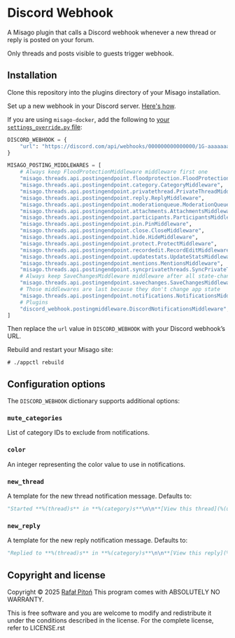 # Discord Webhook

A Misago plugin that calls a Discord webhook whenever a new thread or reply is posted on your forum.

Only threads and posts visible to guests trigger webhook.


## Installation

Clone this repository into the plugins directory of your Misago installation.

Set up a new webhook in your Discord server. [Here's how](https://support.discord.com/hc/en-us/articles/228383668-Intro-to-Webhooks).

If you are using `misago-docker`, add the following to [your `settings_override.py` file](https://github.com/rafalp/misago_docker?tab=readme-ov-file#overriding-configuration):

```python
DISCORD_WEBHOOK = {
    "url": "https://discord.com/api/webhooks/000000000000000/1G-aaaaaaaaaaaaaaaaaaaaaaaaaaaaaaaaaaaaaaaaaaaaaaaaaaaaaaaaaaaaaaaaa",
}

MISAGO_POSTING_MIDDLEWARES = [
    # Always keep FloodProtectionMiddleware middleware first one
    "misago.threads.api.postingendpoint.floodprotection.FloodProtectionMiddleware",
    "misago.threads.api.postingendpoint.category.CategoryMiddleware",
    "misago.threads.api.postingendpoint.privatethread.PrivateThreadMiddleware",
    "misago.threads.api.postingendpoint.reply.ReplyMiddleware",
    "misago.threads.api.postingendpoint.moderationqueue.ModerationQueueMiddleware",
    "misago.threads.api.postingendpoint.attachments.AttachmentsMiddleware",
    "misago.threads.api.postingendpoint.participants.ParticipantsMiddleware",
    "misago.threads.api.postingendpoint.pin.PinMiddleware",
    "misago.threads.api.postingendpoint.close.CloseMiddleware",
    "misago.threads.api.postingendpoint.hide.HideMiddleware",
    "misago.threads.api.postingendpoint.protect.ProtectMiddleware",
    "misago.threads.api.postingendpoint.recordedit.RecordEditMiddleware",
    "misago.threads.api.postingendpoint.updatestats.UpdateStatsMiddleware",
    "misago.threads.api.postingendpoint.mentions.MentionsMiddleware",
    "misago.threads.api.postingendpoint.syncprivatethreads.SyncPrivateThreadsMiddleware",
    # Always keep SaveChangesMiddleware middleware after all state-changing middlewares
    "misago.threads.api.postingendpoint.savechanges.SaveChangesMiddleware",
    # Those middlewares are last because they don't change app state
    "misago.threads.api.postingendpoint.notifications.NotificationsMiddleware",
    # Plugins
    "discord_webhook.postingmiddleware.DiscordNotificationsMiddleware",
]
```

Then replace the `url` value in `DISCORD_WEBHOOK` with your Discord webhook’s URL.

Rebuild and restart your Misago site:

```
# ./appctl rebuild
```

## Configuration options

The `DISCORD_WEBHOOK` dictionary supports additional options:


### `mute_categories`

List of category IDs to exclude from notifications.


### `color`

An integer representing the color value to use in notifications.


### `new_thread`

A template for the new thread notification message. Defaults to:

```python
"Started **%(thread)s** in **%(category)s**\n\n**[View this thread](%(url)s)**""
```


### `new_reply`

A template for the new reply notification message. Defaults to:

```python
"Replied to **%(thread)s** in **%(category)s**\n\n**[View this reply](%(url)s)**""
```


## Copyright and license

Copyright © 2025 [Rafał Pitoń](http://github.com/rafalp)
This program comes with ABSOLUTELY NO WARRANTY.

This is free software and you are welcome to modify and redistribute it under the conditions described in the license.
For the complete license, refer to LICENSE.rst
